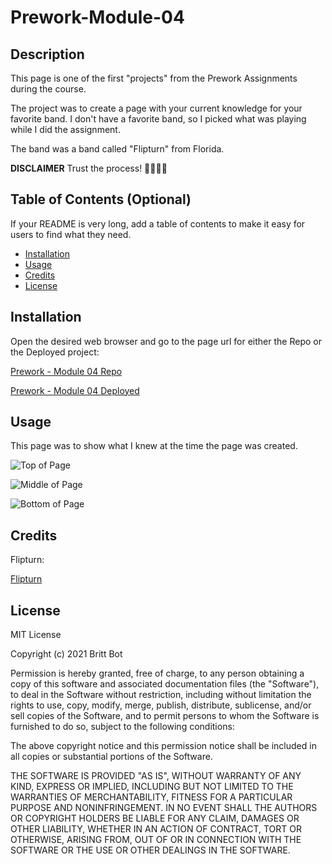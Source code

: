 # Prework-Module-04

## Description 

This page is one of the first "projects" from the Prework Assignments during the course.

The project was to create a page with your current knowledge for your favorite band. I don't have a favorite band, so I picked what was playing while I did the assignment. 

The band was a band called "Flipturn" from Florida. 

**DISCLAIMER** Trust the process! 🤪😅🤩🥳

## Table of Contents (Optional)

If your README is very long, add a table of contents to make it easy for users to find what they need.

* [Installation](#installation)
* [Usage](#usage)
* [Credits](#credits)
* [License](#license)


## Installation

Open the desired web browser and go to the page url for either the Repo or the Deployed project:

[Prework - Module 04 Repo](https://github.com/britt-bot/Prework-Module_04)

[Prework - Module 04 Deployed](https://britt-bot.github.io/Prework-Module_04/)


## Usage 

This page was to show what I knew at the time the page was created. 

![Top of  Page](https://user-images.githubusercontent.com/77466708/113655505-932a1400-965f-11eb-9096-5ba34d37ab57.png)

![Middle of Page](https://user-images.githubusercontent.com/77466708/113655508-945b4100-965f-11eb-9f9a-ed1aff2f83b6.png)

![Bottom of Page](https://user-images.githubusercontent.com/77466708/113655507-945b4100-965f-11eb-9e7c-6d932b57c5f0.png)


## Credits

Flipturn:

[Flipturn](https://flipturn.band/)


## License

MIT License

Copyright (c) 2021 Britt Bot

Permission is hereby granted, free of charge, to any person obtaining a copy
of this software and associated documentation files (the "Software"), to deal
in the Software without restriction, including without limitation the rights
to use, copy, modify, merge, publish, distribute, sublicense, and/or sell
copies of the Software, and to permit persons to whom the Software is
furnished to do so, subject to the following conditions:

The above copyright notice and this permission notice shall be included in all
copies or substantial portions of the Software.

THE SOFTWARE IS PROVIDED "AS IS", WITHOUT WARRANTY OF ANY KIND, EXPRESS OR
IMPLIED, INCLUDING BUT NOT LIMITED TO THE WARRANTIES OF MERCHANTABILITY,
FITNESS FOR A PARTICULAR PURPOSE AND NONINFRINGEMENT. IN NO EVENT SHALL THE
AUTHORS OR COPYRIGHT HOLDERS BE LIABLE FOR ANY CLAIM, DAMAGES OR OTHER
LIABILITY, WHETHER IN AN ACTION OF CONTRACT, TORT OR OTHERWISE, ARISING FROM,
OUT OF OR IN CONNECTION WITH THE SOFTWARE OR THE USE OR OTHER DEALINGS IN THE
SOFTWARE.